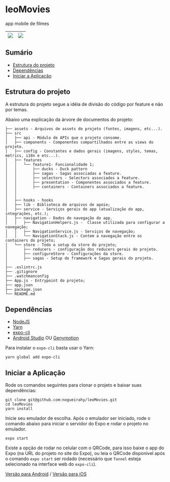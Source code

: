 # leoMovies
app mobile de filmes


![](https://i.ibb.co/Cmfq6ck/one.png)    |   ![](https://i.ibb.co/1T59bL9/two.png)|
:---------------------------------------:|:--------------------------------------:|

## Sumário

- [Estrutura do projeto](#estrutura-do-projeto)
- [Dependências](#dependencias)
- [Iniciar a Aplicação](#iniciar-a-aplicacao)

## Estrutura do projeto
A estrutura do projeto segue a idéia de divisão do código por feature e não por temas.

Abaixo uma explicação da árvore de documentos do projeto:

```
├── assets - Arquivos de assets do projeto (fontes, imagens, etc...).
├── src
│   ├── api - Módulo de APIs que o projeto consome.
│   ├── components - Componentes compartilhados entre as views do projeto.
│   ├── config - Constantes e dados gerais (imagens, styles, temas, metrics, i18n e etc...).
│   ├── features
│   │   └── feature1- Funcionalidade 1;
│   │       ├── ducks - Duck pattern
│   │       ├── sagas - Sagas associadas a feature.
│   │       ├── selectors - Selectors associados a feature.
│   │       ├── presentation - Componentes associados a feature.
│   │       ├── containers - Containers associados a feature.
│   │
│   │
│   ├── hooks - hooks
│   ├── lib - Biblioteca de arquivos de apoio;
│   ├── service - Serviços gerais do app (atualização do app, integrações, etc.);
│   ├── navigation - Dados de navegação do app.
│   │   ├── NavigationHelpers.js -  Classe utilizada para configurar a navegação;
│   │   ├── NavigationService.js - Serviços de navegação;
│   │   └── NavigationStack.js - Contem a navegação entre os containers do projeto;
│   └── store - Todo o setup da store do projeto;
│       ├── reducers - configuração dos reducers gerais do projeto.
│       ├── configureStore - Configurações da store.
│       ├── sagas - Setup do framework e Sagas gerais do projeto.
│
├── .eslintrc.js
├── .gitignore
├── .watchmanconfig
├── App.js - Entrypoint do projeto;
├── app.json
├── package.json
└── README.md
```

## Dependências

- [NodeJS](https://nodejs.org/)
- [Yarn](https://yarnpkg.com/)
- [expo-cli](https://docs.expo.io/versions/latest/workflow/expo-cli/)
- [Android Studio](https://developer.android.com/studio) OU [Genymotion](https://docs.genymotion.com)

Para instalar o `expo-cli` basta usar o Yarn:

```
yarn global add expo-cli
```

## Iniciar a Aplicação
Rode os comandos seguintes para clonar o projeto e baixar suas dependências:

```
git clone git@github.com:nogueirahy/leoMovies.git
cd leoMovies
yarn install
```

Inicie seu emulador de escolha. Após o emulador ser iniciado, rode o comando abaixo para iniciar o servidor do Expo e rodar o projeto no emulador.

```
expo start
```

Existe a opção de rodar no celular com o QRCode, para isso baixe o app do Expo (na URL do projeto no site do Expo), ou leia o QRCode disponível após o comando `expo start` ser rodado (necessário que `Tunnel` esteja selecionado na interface web do `expo-cli`).

[Versão para Android](https://play.google.com/store/apps/details?id=host.exp.exponent&hl=en) / [Versão para iOS](https://itunes.apple.com/us/app/expo-client/id982107779?mt=8)
